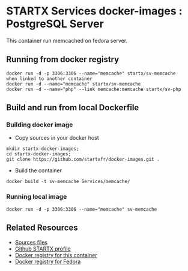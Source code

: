 # STARTX Services docker-images : PostgreSQL Server
This container run memcached on fedora server. 

## Running from docker registry

	docker run -d -p 3306:3306 --name="memcache" startx/sv-memcache
	when linked to another container
	docker run -d --name="memcache" startx/sv-memcache
	docker run -d --name="php" --link memcache:memcache startx/sv-php

## Build and run from local Dockerfile
### Building docker image
* Copy sources in your docker host 
```
mkdir startx-docker-images; 
cd startx-docker-images;
git clone https://github.com/startxfr/docker-images.git .
```
* Build the container
```
docker build -t sv-memcache Services/memcache/
```
### Running local image

	docker run -d -p 3306:3306 --name="memcache" sv-memcache

## Related Resources
* [Sources files](https://github.com/startxfr/docker-images/tree/master/Services/memcache)
* [Github STARTX profile](https://github.com/startxfr/docker-images)
* [Docker registry for this container](https://registry.hub.docker.com/u/startx/sv-memcache/)
* [Docker registry for Fedora](https://registry.hub.docker.com/u/fedora/)